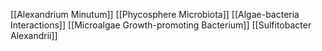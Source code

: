 [[Alexandrium Minutum]]
[[Phycosphere Microbiota]]
[[Algae-bacteria Interactions]]
[[Microalgae Growth-promoting Bacterium]]
[[Sulfitobacter Alexandrii]]

